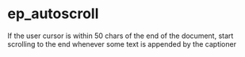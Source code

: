 # ep_autoscroll

If the user cursor is within 50 chars of the end of the document, start scrolling to the end whenever some text is appended by the captioner

